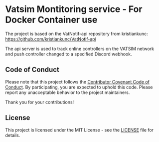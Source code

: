 # Vatsim Montitoring service - For Docker Container use
The project is based on the VatNotif-api repository from kristiankunc: https://github.com/kristiankunc/VatNotif-api

The api server is used to track online controllers on the VATSIM network and push controller changed to a specified Discord webhook.

## Code of Conduct
Please note that this project follows the [Contributor Covenant Code of Conduct](https://www.contributor-covenant.org/version/2/0/code_of_conduct/). By participating, you are expected to uphold this code. Please report any unacceptable behavior to the project maintainers.

Thank you for your contributions!

## License

This project is licensed under the MIT License - see the [LICENSE](LICENSE) file for details.
